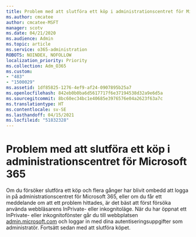 ```yaml
---
title: Problem med att slutföra ett köp i administrationscentret för Microsoft 365
ms.author: cmcatee
author: cmcatee-MSFT
manager: scotv
ms.date: 04/21/2020
ms.audience: Admin
ms.topic: article
ms.service: o365-administration
ROBOTS: NOINDEX, NOFOLLOW
localization_priority: Priority
ms.collection: Adm_O365
ms.custom:
- "483"
- "1500029"
ms.assetid: 1df85825-1276-4ef9-af24-0907895b25a7
ms.openlocfilehash: 842eb0b0ba6d5617717f6e37194538d32a9e6d5a
ms.sourcegitcommit: 8bc60ec34bc1e40685e3976576e04a2623f63a7c
ms.translationtype: HT
ms.contentlocale: sv-SE
ms.lasthandoff: 04/15/2021
ms.locfileid: "51832328"
---
```

# <a name="trouble-completing-a-purchase-in-the-microsoft-365-admin-center"></a>Problem med att slutföra ett köp i administrationscentret för Microsoft 365

Om du försöker slutföra ett köp och flera gånger har blivit ombedd att logga in på administrationscentret för Microsoft 365, eller om du får ett meddelande om att ett problem hittades, är det bäst att först försöka använda webbläsarens InPrivate- eller inkognitoläge. När du har öppnat ett InPrivate- eller inkognitofönster går du till webbplatsen [admin.microsoft.com](https://admin.microsoft.com) och loggar in med dina autentiseringsuppgifter som administratör. Fortsätt sedan med att slutföra köpet.